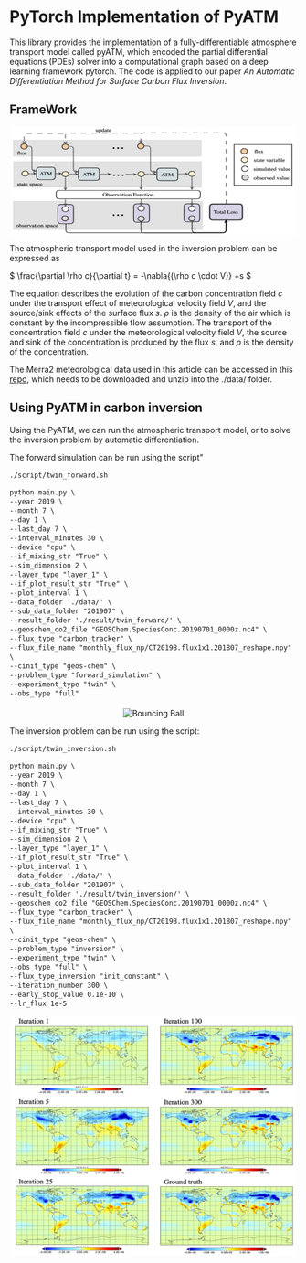 
# PyTorch Implementation of PyATM

This library provides the implementation of a fully-differentiable atmosphere transport model called pyATM, which encoded the partial differential equations (PDEs) solver  into a computational graph based on a deep learning framework pytorch. The code is applied to our paper *An Automatic Differentiation Method for Surface Carbon Flux Inversion*.


## FrameWork

<p align="center">
<img align="middle" src="./figs/pipeline.png" alt="Bouncing Ball" width="500" height="190" />
</p>

The atmospheric transport model used in the inversion problem can be expressed as

$
\frac{\partial \rho c}{\partial t} = -\nabla{(\rho c \cdot V)} +s
$

The equation describes the evolution of the carbon concentration field $c$ under the transport effect of meteorological velocity field $V$, and the source/sink effects of the surface flux $s$. $\rho$ is the density of the air which is constant by the incompressible flow assumption. The transport of the concentration field $c$ under the meteorological velocity field $V$,  the source and sink of the concentration is produced by the flux $s$, and $\rho$ is the density of the concentration. 


The Merra2 meteorological data used in this article can be accessed in this [repo](https://zenodo.org/record/7233948#.Y1PB6uxBxbU), which needs to be downloaded and unzip into the ./data/ folder. 

## Using PyATM in carbon inversion

Using the PyATM, we can run the atmospheric transport model, or to solve the inversion problem by  automatic differentiation.

The forward simulation can be run using the script"

```
./script/twin_forward.sh
```
```
python main.py \
--year 2019 \
--month 7 \
--day 1 \
--last_day 7 \
--interval_minutes 30 \
--device "cpu" \
--if_mixing_str "True" \
--sim_dimension 2 \
--layer_type "layer_1" \
--if_plot_result_str "True" \
--plot_interval 1 \
--data_folder './data/' \
--sub_data_folder "201907" \
--result_folder './result/twin_forward/' \
--geoschem_co2_file "GEOSChem.SpeciesConc.20190701_0000z.nc4" \
--flux_type "carbon_tracker" \
--flux_file_name "monthly_flux_np/CT2019B.flux1x1.201807_reshape.npy" \
--cinit_type "geos-chem" \
--problem_type "forward_simulation" \
--experiment_type "twin" \
--obs_type "full" 
```

<p align="center">
<img align="middle" src="./figs/model_error_map2.png" alt="Bouncing Ball" width="500" height="380" />
</p>


The inversion problem can be run using the script:
```
./script/twin_inversion.sh
```
```
python main.py \
--year 2019 \
--month 7 \
--day 1 \
--last_day 7 \
--interval_minutes 30 \
--device "cpu" \
--if_mixing_str "True" \
--sim_dimension 2 \
--layer_type "layer_1" \
--if_plot_result_str "True" \
--plot_interval 1 \
--data_folder './data/' \
--sub_data_folder "201907" \
--result_folder './result/twin_inversion/' \
--geoschem_co2_file "GEOSChem.SpeciesConc.20190701_0000z.nc4" \
--flux_type "carbon_tracker" \
--flux_file_name "monthly_flux_np/CT2019B.flux1x1.201807_reshape.npy" \
--cinit_type "geos-chem" \
--problem_type "inversion" \
--experiment_type "twin" \
--obs_type "full" \
--flux_type_inversion "init_constant" \
--iteration_number 300 \
--early_stop_value 0.1e-10 \
--lr_flux 1e-5
```
<p align="center">
<img align="middle" src="./figs/full_iteration.jpeg" alt="Bouncing Ball" width="500" height="420" />
</p>







